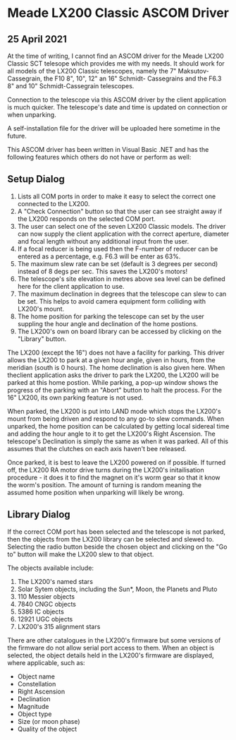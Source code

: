 Meade LX200 Classic ASCOM Driver
================================

25 April 2021
-------------

At the time of writing, I cannot find an ASCOM driver for the Meade LX200 Classic SCT telesope which provides me with my needs.  It
should work for all models of the LX200 Classic telescopes, namely the 7" Maksutov-Cassegrain, the F10 8", 10", 12" an 16" Schmidt-
Cassegrains and the F6.3 8" and 10" Schmidt-Cassegrain telescopes.

Connection to the telescope via this ASCOM driver by the client application is much quicker.  The telescope's date and time is 
updated on connection or when unparking.

A self-installation file for the driver will be uploaded here sometime in the future.

This ASCOM driver has been written in Visual Basic .NET and has the following features which others do not have or perform as well:

Setup Dialog
------------

1)  Lists all COM ports in order to make it easy to select the correct one connected to the LX200.
2)  A "Check Connection" button so that the user can see straight away if the LX200 responds on the selected COM port.
3)  The user can select one of the seven LX200 Classic models.  The driver can now supply the client application with the
    correct aperture, diameter and focal length without any additional input from the user.
4)  If a focal reducer is being used then the F-number of reducer can be entered as a percentage, e.g. F6.3 will be enter as 63%.
5)  The maximum slew rate can be set (default is 3 degrees per second) instead of 8 degs per sec.  This saves the LX200's motors!
6)  The telescope's site elevation in metres above sea level can be defined here for the client application to use.
7)  The maximum declination in degrees that the telescope can slew to can be set.  This helps to avoid camera equipment form
    colliding with LX200's mount.
8)  The home position for parking the telescope can set by the user suppling the hour angle and declination of the home postions.
9)  The LX200's own on board library can be accessed by clicking on the "Library" button.

The LX200 (except the 16") does not have a facility for parking.  This driver allows the LX200 to park at a given hour angle,
given in hours, from the meridian (south is 0 hours).  The home declination is also given here.  When  theclient application asks 
the driver to park the LX200, the LX200 will be parked at this home postion.  While parking, a pop-up window shows the progress of
the parking with an "Abort" button to halt the process.  For the 16" LX200, its own parking feature is not used.

When parked, the LX200 is put into LAND mode which stops the LX200's mount from being driven and respond to any go-to slew
commands.  When unparked, the home position can be calculated by getting local sidereal time and adding the hour angle to it to
get the LX200's Right Ascension.  The telescope's Declination is simply the same as when it was parked.  All of this assumes that
the clutches on each axis haven't bee released.

Once parked, it is best to leave the LX200 powered on if possible.  If turned off, the LX200 RA motor drive turns during the
LX200's initailisation procedure - it does it to find the magnet on it's worm gear so that it know the worm's position.  The
amount of turning is random meaning the assumed home position when unparking will likely be wrong.

Library Dialog
--------------

If the correct COM port has been selected and the telescope is not parked, then the objects from the LX200 library can be selected
and slewed to.  Selecting the radio button beside the chosen object and clicking on the "Go to" button will make the LX200 slew to
that object.

The objects available include:

1)  The LX200's named stars
2)  Solar Sytem objects, including the Sun*, Moon, the Planets and Pluto
3)  110 Messier objects
4)  7840 CNGC objects
5)  5386 IC objects
7)  12921 UGC objects
8)  LX200's 315 alignment stars

There are other catalogues in the LX200's firmware but some versions of the firmware do not allow serial port access to them.
When an object is selected, the object details held in the LX200's firmware are displayed, where applicable, such as:

-   Object name
-   Constellation
-   Right Ascension
-   Declination
-   Magnitude
-   Object type
-   Size (or moon phase)
-   Quality of the object